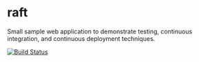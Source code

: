 # raft
Small sample web application to demonstrate testing, continuous integration, and continuous deployment techniques.

[![Build Status](https://travis-ci.org/bu-else/raft.svg?branch=master)](https://travis-ci.org/bu-else/raft)